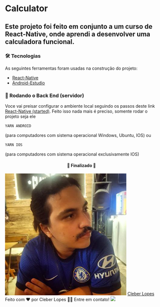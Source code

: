 # Calculator

## Este projeto foi feito em conjunto a um curso de React-Native, onde aprendi a desenvolver uma calculadora funcional.

### 🛠 Tecnologias

As seguintes ferramentas foram usadas na construção do projeto:

- [React-Native](https://reactnative.dev/)
- [Android-Estudio](https://developer.android.com/studio)

### 🎲 Rodando o Back End (servidor)

Voce vai preisar configurar o ambiente local seguindo os passos deste link <a href='https://reactnative.dev/docs/environment-setup'>React-Native (started)</a>.
Feito isso nada mais é preciso, somente rodar o projeto seja ele

```bash
YARN ANDROID
```

(para computadores com sistema operacional Windows, Ubuntu, IOS)
ou

```bash
YARN IOS
```

(para computadores com sistema operacional exclusivamente IOS)

<h4 align="center"> 
	🚧  Finalizado  🚧
</h4>

<img src='src/img/eu.png'/>
<a href='https://github.com/CleberLopess'>Cleber Lopes</a>
Feito com ❤️ por Cleber Lopes 👋🏽 Entre em contato!

<img src="https://img.shields.io/static/v1?message=LinkeDin&color=#0a66c2&logo=src/img/linkedin.svg"/>
